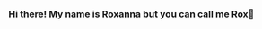 ### Hi there! My name is Roxanna but you can call me Rox👋

<!--
**annaxor/annaxor** is a ✨ _special_ ✨ repository because its `README.md` (this file) appears on your GitHub profile.


- 🔭 I am the Senior Brand Consultant for a consultancy firm
- 🌱  I am learning to code to improve my developer skills.
- 👯 I’m looking to collaborate on companies that want to improve the world
- 🤔 I’m looking for help with ...
- 💬 Ask me about design, art, cinema, buddhism, cooking...

